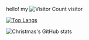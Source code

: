 hello! my
![Visitor Count](https://profile-counter.glitch.me/limbo-t/count.svg)
visitor

[![Top Langs](https://github-readme-stats.vercel.app/api/top-langs/?username=limbo-t&layout=compact)](https://github.com/limbo-t/github-readme-stats)

![Christmas's GitHub stats](https://github-readme-stats.vercel.app/api?username=limbo-t&show_icons=true&theme=tokyonight)
